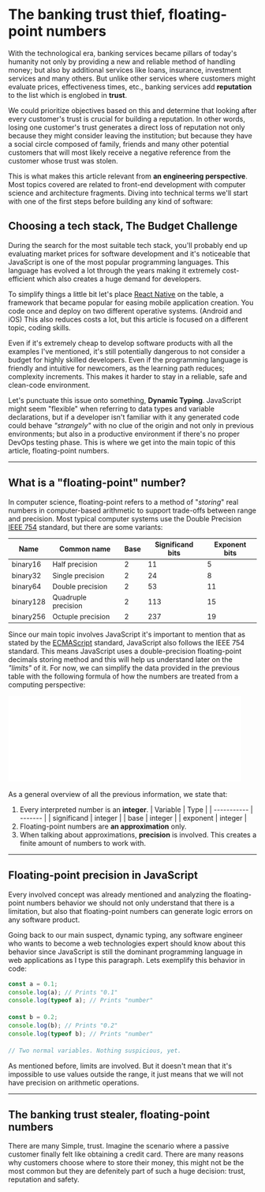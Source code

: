 <!--
   AUTHOR=Kelly
   COMPLEXITY=3
   CATEGORY=SoftwareArchitecture
   LAST_MODIFIED=2022-08-22
   KEYWORDS=JavaScript,MobileBanking,FrontEnd
-->

# The banking trust thief, floating-point numbers

With the technological era, banking services became pillars of today's humanity not only by providing a new and reliable method of handling money; but also by additional services like loans, insurance, investment services and many others. But unlike other services where customers might evaluate prices, effectiveness times, etc., banking services add **reputation** to the list which is englobed in **trust**.

We could prioritize objectives based on this and determine that looking after every customer's trust is crucial for building a reputation. In other words, losing one customer's trust generates a direct loss of reputation not only because they might consider leaving the institution; but because they have a social circle composed of family, friends and many other potential customers that will most likely receive a negative reference from the customer whose trust was stolen.

This is what makes this article relevant from **an engineering perspective**. Most topics covered are related to front-end development with computer science and architecture fragments. Diving into technical terms we'll start with one of the first steps before building any kind of software:

## Choosing a tech stack, The Budget Challenge

During the search for the most suitable tech stack, you'll probably end up evaluating market prices for software development and it's noticeable that JavaScript is one of the most popular programming languages. This language has evolved a lot through the years making it extremely cost-efficient which also creates a huge demand for developers.

To simplify things a little bit let's place [React Native](https://reactnative.dev/) on the table, a framework that became popular for easing mobile application creation. You code once and deploy on two different operative systems. (Android and iOS) This also reduces costs a lot, but this article is focused on a different topic, coding skills.

Even if it's extremely cheap to develop software products with all the examples I've mentioned, it's still potentially dangerous to not consider a budget for highly skilled developers. Even if the programming language is friendly and intuitive for newcomers, as the learning path reduces; complexity increments. This makes it harder to stay in a reliable, safe and clean-code environment.

Let's punctuate this issue onto something, **Dynamic Typing**. JavaScript might seem "flexible" when referring to data types and variable declarations, but if a developer isn't familiar with it any generated code could behave *"strangely"* with no clue of the origin and not only in previous environments; but also in a productive environment if there's no proper DevOps testing phase. This is where we get into the main topic of this article, floating-point numbers.

---

## What is a "floating-point" number?

In computer science, floating-point refers to a method of "*storing*" real numbers in computer-based arithmetic to support trade-offs between range and precision. Most typical computer systems use the Double Precision [IEEE 754](https://wikipedia.org/wiki/IEEE_754) standard, but there are some variants:

| Name      | Common name         | Base | Significand bits | Exponent bits |
| --------- | ------------------- | ---- | ---------------- | ------------- |
| binary16  | Half precision      | 2    | 11               | 5             |
| binary32  | Single precision    | 2    | 24               | 8             |
| binary64  | Double precision    | 2    | 53               | 11            |
| binary128 | Quadruple precision | 2    | 113              | 15            |
| binary256 | Octuple precision   | 2    | 237              | 19            |

Since our main topic involves JavaScript it's important to mention that as stated by the [ECMAScript](https://www.ecma-international.org/technical-committees/tc39/) standard, JavaScript also follows the IEEE 754 standard. This means JavaScript uses a double-precision floating-point decimals storing method and this will help us understand later on the *"limits"* of it. For now, we can simplify the data provided in the previous table with the following formula of how the numbers are treated from a computing perspective:

![Floating-point formula example](/assets/floating-point-formula-example-white.png)

As a general overview of all the previous information, we state that:

1. Every interpreted number is an **integer**.
   | Variable    | Type    |
   | ----------- | ------- |
   | significand | integer |
   | base        | integer |
   | exponent    | integer |
2. Floating-point numbers are **an approximation** only.
3. When talking about approximations, **precision** is involved. This creates a finite amount of numbers to work with.

---

## Floating-point precision in JavaScript

Every involved concept was already mentioned and analyzing the floating-point numbers behavior we should not only understand that there is a limitation, but also that floating-point numbers can generate logic errors on any software product.

Going back to our main suspect, dynamic typing, any software engineer who wants to become a web technologies expert should know about this behavior since JavaScript is still the dominant programming language in web applications as I type this paragraph. Lets exemplify this behavior in code:

```javascript
const a = 0.1;
console.log(a); // Prints "0.1"
console.log(typeof a); // Prints "number"

const b = 0.2;
console.log(b); // Prints "0.2"
console.log(typeof b); // Prints "number"

// Two normal variables. Nothing suspicious, yet.
```

As mentioned before, limits are involved. But it doesn't mean that it's impossible to use values outside the range, it just means that we will not have precision on arithmetic operations.

---

<!-- 
    REWORK

    El titulo de esta sección me abrió la mente para refactorizar el titulo y la introducción.
    Por este motivo, habrá que retrabajar en la redacción inferior para ajustarlo a una continuación técnica del previo
 -->
## The banking trust stealer, floating-point numbers

There are many
Simple, trust. Imagine the scenario where a passive customer finally felt like obtaining a credit card. There are many reasons why customers choose where to store their money, this might not be the most common but they are defenitely part of such a huge decision: trust, reputation and safety.
